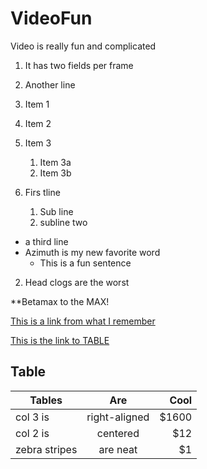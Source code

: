# VideoFun

Video is really fun and complicated
1. It has two fields per frame
1. Another line
1. Item 1
1. Item 2
1. Item 3
   1. Item 3a
   1. Item 3b

1. Firs tline
   1. Sub line
   1. subline two
* a third line
* Azimuth is my new favorite word
  * This is a fun sentence
2. Head clogs are the worst
  

**Betamax to the MAX!

[This is a link from what I remember](google.com)

[This is the link to TABLE](#Table)


## Table

| Tables        | Are           | Cool  |
| ------------- |:-------------:| -----:|
| col 3 is      | right-aligned | $1600 |
| col 2 is      | centered      |   $12 |
| zebra stripes | are neat      |    $1 |
